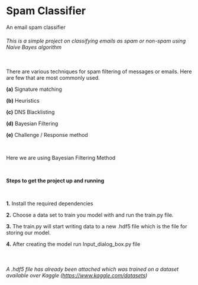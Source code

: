# Spam Classifier

An email spam classifier
<br>
###### This is a simple project on classifying emails as spam or non-spam using Naive Bayes algorithm
<br>
There are various techniques for spam filtering of messages or emails. Here are few that are most commonly used.
<br>

**(a)** Signature matching

**(b)** Heuristics

**(c)** DNS Blacklisting

**(d)** Bayesian Filtering

**(e)** Challenge / Response method

<br>

Here we are using Bayesian Filtering Method

<br>

**Steps to get the project up and running**

<br>

**1.** Install the required dependencies

**2.** Choose a data set to train you model with and run the train.py file. 

**3.** The train.py will start writing data to a new .hdf5 file which is the file for storing our model.

**4.** After creating the model run Input_dialog_box.py file

<br>

###### A .hdf5 file has already been attached which was trained on a dataset available over Kaggle (https://www.kaggle.com/datasets)
